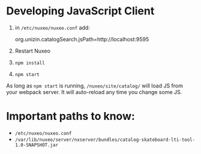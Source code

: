 
Developing JavaScript Client
============================

1. in `/etc/nuxeo/nuxeo.conf` add:

    org.unizin.catalogSearch.jsPath=http://localhost:9595

2. Restart Nuxeo
3. `npm install`
4. `npm start`

As long as `npm start` is running, `/nuxeo/site/catalog/` will load JS from your
webpack server. It will auto-reload any time you change some JS.

Important paths to know:
========================

* `/etc/nuxeo/nuxeo.conf`
* `/var/lib/nuxeo/server/nxserver/bundles/catalog-skateboard-lti-tool-1.0-SNAPSHOT.jar`
